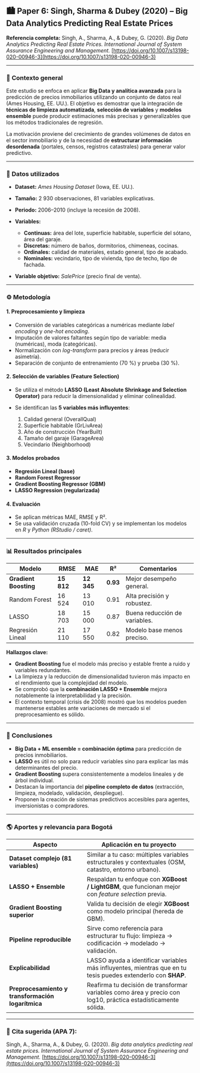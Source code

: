 ## 🏙️ **Paper 6: Singh, Sharma & Dubey (2020) – Big Data Analytics Predicting Real Estate Prices**

**Referencia completa:**
Singh, A., Sharma, A., & Dubey, G. (2020). *Big Data Analytics Predicting Real Estate Prices.* *International Journal of System Assurance Engineering and Management.*
[https://doi.org/10.1007/s13198-020-00946-3](https://doi.org/10.1007/s13198-020-00946-3)

---

### 📘 **Contexto general**

Este estudio se enfoca en aplicar **Big Data y analítica avanzada** para la predicción de precios inmobiliarios utilizando un conjunto de datos real (Ames Housing, EE. UU.).
El objetivo es demostrar que la integración de **técnicas de limpieza automatizada**, **selección de variables** y **modelos ensemble** puede producir estimaciones más precisas y generalizables que los métodos tradicionales de regresión.

La motivación proviene del crecimiento de grandes volúmenes de datos en el sector inmobiliario y de la necesidad de **estructurar información desordenada** (portales, censos, registros catastrales) para generar valor predictivo.

---

### 🧩 **Datos utilizados**

* **Dataset:** *Ames Housing Dataset* (Iowa, EE. UU.).
* **Tamaño:** 2 930 observaciones, 81 variables explicativas.
* **Periodo:** 2006–2010 (incluye la recesión de 2008).
* **Variables:**

  * **Continuas:** área del lote, superficie habitable, superficie del sótano, área del garaje.
  * **Discretas:** número de baños, dormitorios, chimeneas, cocinas.
  * **Ordinales:** calidad de materiales, estado general, tipo de acabado.
  * **Nominales:** vecindario, tipo de vivienda, tipo de techo, tipo de fachada.
* **Variable objetivo:** *SalePrice* (precio final de venta).

---

### ⚙️ **Metodología**

#### 1. **Preprocesamiento y limpieza**

* Conversión de variables categóricas a numéricas mediante *label encoding* y *one-hot encoding*.
* Imputación de valores faltantes según tipo de variable: media (numéricas), moda (categóricas).
* Normalización con *log-transform* para precios y áreas (reducir asimetría).
* Separación de conjunto de entrenamiento (70 %) y prueba (30 %).

#### 2. **Selección de variables (Feature Selection)**

* Se utiliza el método **LASSO (Least Absolute Shrinkage and Selection Operator)** para reducir la dimensionalidad y eliminar colinealidad.
* Se identifican las **5 variables más influyentes**:

  1. Calidad general (OverallQual)
  2. Superficie habitable (GrLivArea)
  3. Año de construcción (YearBuilt)
  4. Tamaño del garaje (GarageArea)
  5. Vecindario (Neighborhood)

#### 3. **Modelos probados**

* **Regresión Lineal (base)**
* **Random Forest Regressor**
* **Gradient Boosting Regressor (GBM)**
* **LASSO Regression (regularizada)**

#### 4. **Evaluación**

* Se aplican métricas MAE, RMSE y R².
* Se usa validación cruzada (10-fold CV) y se implementan los modelos en *R* y *Python (RStudio / caret)*.

---

### 📊 **Resultados principales**

| Modelo                | RMSE       | MAE        | R²       | Comentarios                   |
| --------------------- | ---------- | ---------- | -------- | ----------------------------- |
| **Gradient Boosting** | **15 812** | **12 345** | **0.93** | Mejor desempeño general.      |
| Random Forest         | 16 524     | 13 010     | 0.91     | Alta precisión y robustez.    |
| LASSO                 | 18 703     | 15 000     | 0.87     | Buena reducción de variables. |
| Regresión Lineal      | 21 110     | 17 550     | 0.82     | Modelo base menos preciso.    |

**Hallazgos clave:**

* **Gradient Boosting** fue el modelo más preciso y estable frente a ruido y variables redundantes.
* La limpieza y la reducción de dimensionalidad tuvieron más impacto en el rendimiento que la complejidad del modelo.
* Se comprobó que la **combinación LASSO + Ensemble** mejora notablemente la interpretabilidad y la precisión.
* El contexto temporal (crisis de 2008) mostró que los modelos pueden mantenerse estables ante variaciones de mercado si el preprocesamiento es sólido.

---

### 🧠 **Conclusiones**

* **Big Data + ML ensemble = combinación óptima** para predicción de precios inmobiliarios.
* **LASSO** es útil no solo para reducir variables sino para explicar las más determinantes del precio.
* **Gradient Boosting** supera consistentemente a modelos lineales y de árbol individual.
* Destacan la importancia del **pipeline completo de datos** (extracción, limpieza, modelado, validación, despliegue).
* Proponen la creación de sistemas predictivos accesibles para agentes, inversionistas o compradores.

---

### 🌎 **Aportes y relevancia para Bogotá**

| Aspecto                                           | Aplicación en tu proyecto                                                                                     |
| ------------------------------------------------- | ------------------------------------------------------------------------------------------------------------- |
| **Dataset complejo (81 variables)**               | Similar a tu caso: múltiples variables estructurales y contextuales (OSM, catastro, entorno urbano).          |
| **LASSO + Ensemble**                              | Respaldan tu enfoque con **XGBoost / LightGBM**, que funcionan mejor con *feature selection* previa.          |
| **Gradient Boosting superior**                    | Valida tu decisión de elegir **XGBoost** como modelo principal (hereda de GBM).                               |
| **Pipeline reproducible**                         | Sirve como referencia para estructurar tu flujo: limpieza → codificación → modelado → validación.             |
| **Explicabilidad**                                | LASSO ayuda a identificar variables más influyentes, mientras que en tu tesis puedes extenderlo con **SHAP**. |
| **Preprocesamiento y transformación logarítmica** | Reafirma tu decisión de transformar variables como área y precio con log10, práctica estadísticamente sólida. |

---

### 📖 **Cita sugerida (APA 7):**

Singh, A., Sharma, A., & Dubey, G. (2020). *Big data analytics predicting real estate prices.* *International Journal of System Assurance Engineering and Management.* [https://doi.org/10.1007/s13198-020-00946-3](https://doi.org/10.1007/s13198-020-00946-3)

